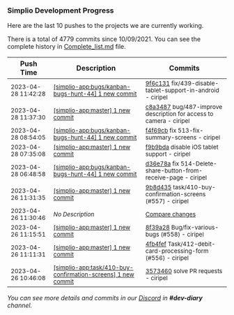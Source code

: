 
### Simplio Development Progress

Here are the last 10 pushes to the projects we are currently working.

There is a total of 4779 commits since 10/09/2021. You can see the complete history in
 [Complete_list.md](Complete_list.md) file.

| Push Time | Description | Commits |
| --- | --- | --- |
| <sub>2023-04-28 11:42:28</sub> | <sub>[[simplio-app:bugs/kanban\-bugs\-hunt\-44] 1 new commit](https://github.com/SimplioOfficial/simplio-app/commit/9f6c131eac6194a8918c893d31a4c36917b650d3)</sub> | <sub>[9f6c131](https://github.com/SimplioOfficial/simplio-app/commit/9f6c131eac6194a8918c893d31a4c36917b650d3) fix/439-disable-tablet-support-in-android - ciripel</sub> |
| <sub>2023-04-28 11:37:30</sub> | <sub>[[simplio-app:master] 1 new commit](https://github.com/SimplioOfficial/simplio-app/commit/c8a3487260b7540aa404c1c4006a2abc094ecd34)</sub> | <sub>[c8a3487](https://github.com/SimplioOfficial/simplio-app/commit/c8a3487260b7540aa404c1c4006a2abc094ecd34) bug/487-improve description for access to camera - ciripel</sub> |
| <sub>2023-04-28 08:54:05</sub> | <sub>[[simplio-app:bugs/kanban\-bugs\-hunt\-44] 1 new commit](https://github.com/SimplioOfficial/simplio-app/commit/f4f69cb7cff267b60658d207d0e331ce33db3d44)</sub> | <sub>[f4f69cb](https://github.com/SimplioOfficial/simplio-app/commit/f4f69cb7cff267b60658d207d0e331ce33db3d44) fix 513-fix-summary-screens - ciripel</sub> |
| <sub>2023-04-28 07:35:08</sub> | <sub>[[simplio-app:master] 1 new commit](https://github.com/SimplioOfficial/simplio-app/commit/f9b9bdae9d1f64d9daa7358d0c432c1682b0124a)</sub> | <sub>[f9b9bda](https://github.com/SimplioOfficial/simplio-app/commit/f9b9bdae9d1f64d9daa7358d0c432c1682b0124a) disable iOS tablet support - ciripel</sub> |
| <sub>2023-04-28 06:48:58</sub> | <sub>[[simplio-app:bugs/kanban\-bugs\-hunt\-44] 1 new commit](https://github.com/SimplioOfficial/simplio-app/commit/d36e78a0bf7e67c13a8c4d6ffdd347a1ce0ef218)</sub> | <sub>[d36e78a](https://github.com/SimplioOfficial/simplio-app/commit/d36e78a0bf7e67c13a8c4d6ffdd347a1ce0ef218) fix 514-Delete-share-button-from-receive-page - ciripel</sub> |
| <sub>2023-04-26 11:31:35</sub> | <sub>[[simplio-app:master] 1 new commit](https://github.com/SimplioOfficial/simplio-app/commit/9b8d4351ea60b44ec0c01fada6446e2fbb17b385)</sub> | <sub>[9b8d435](https://github.com/SimplioOfficial/simplio-app/commit/9b8d4351ea60b44ec0c01fada6446e2fbb17b385) task/410-buy-confirmation-screens (#557) - ciripel</sub> |
| <sub>2023-04-26 11:30:46</sub> | <sub>_No Description_</sub> | <sub>[Compare changes](https://github.com/SimplioOfficial/simplio-app/compare/3573460a91e1...336da9e969b7)</sub> |
| <sub>2023-04-26 11:15:51</sub> | <sub>[[simplio-app:master] 1 new commit](https://github.com/SimplioOfficial/simplio-app/commit/8f39a288c3506337690da7f9457aefacf559579d)</sub> | <sub>[8f39a28](https://github.com/SimplioOfficial/simplio-app/commit/8f39a288c3506337690da7f9457aefacf559579d) Bug/fix-various-bugs (#558) - ciripel</sub> |
| <sub>2023-04-26 11:11:31</sub> | <sub>[[simplio-app:master] 1 new commit](https://github.com/SimplioOfficial/simplio-app/commit/4fb4fef5bfcbf0aa9345cae94839e2b1d5dcbb01)</sub> | <sub>[4fb4fef](https://github.com/SimplioOfficial/simplio-app/commit/4fb4fef5bfcbf0aa9345cae94839e2b1d5dcbb01) Task/412-debit-card-processing-form (#556) - ciripel</sub> |
| <sub>2023-04-26 10:46:08</sub> | <sub>[[simplio-app:task/410\-buy\-confirmation\-screens] 1 new commit](https://github.com/SimplioOfficial/simplio-app/commit/3573460a91e19b3063e1413b2de2a0e11be346f2)</sub> | <sub>[3573460](https://github.com/SimplioOfficial/simplio-app/commit/3573460a91e19b3063e1413b2de2a0e11be346f2) solve PR requests - ciripel</sub> |

_You can see more details and commits in our [Discord](https://discord.gg/aKhjuwZmdP) in **#dev-diary** channel._
